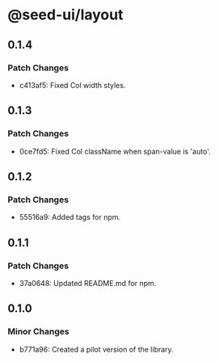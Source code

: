 # @seed-ui/layout

## 0.1.4

### Patch Changes

- c413af5: Fixed Col width styles.

## 0.1.3

### Patch Changes

- 0ce7fd5: Fixed Col className when span-value is 'auto'.

## 0.1.2

### Patch Changes

- 55516a9: Added tags for npm.

## 0.1.1

### Patch Changes

- 37a0648: Updated README.md for npm.

## 0.1.0

### Minor Changes

- b771a96: Created a pilot version of the library.
